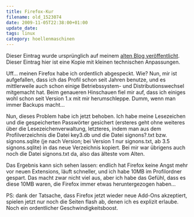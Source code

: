 ```yaml
---
title: Firefox-Kur
filename: old_1523074
date: 2009-11-05T22:38:00+01:00
update_date:
tags: linux
category: hoellenmaschinen
---
```

Dieser Eintrag wurde ursprünglich auf meinem [alten Blog veröffentlicht](https://stu.blogger.de/stories/1523074/). Dieser Eintrag hier ist eine Kopie mit kleinen technischen Anpassungen.

Uff… meinen Firefox habe ich ordentlich abgespeckt. Wie? Nun, mir ist aufgefallen, dass ich das Profil schon seit Jahren benutze, und es mittlerweile auch schon einige Betriebssystem- und Distributionswechsel mitgemacht hat. Beim genaueren Hinschauen fiel mir auf, dass ich einiges wohl schon seit Version 1.x mit mir herumschleppe. Dumm, wenn man immer Backups macht…

Nun, dieses Problem habe ich jetzt behoben. Ich habe meine Lesezeichen und die gespeicherten Passwörter gesichert (ersteres geht ohne weiteres über die Lesezeichenverwaltung, letzteres, indem man aus dem Profilverzeichnis die Datei key3.db und die Datei signons?.txt bzw. signons.sqlite (je nach Version; bei Version 1 nur signons.txt, ab 3.5 signons.sqlite) in das neue Verzeichnis kopiert. Bei mir war übrigens auch noch die Datei signons.txt da, also das älteste vom Alten.

Das Ergebnis kann sich sehen lassen: endlich hat Firefox keine Angst mehr vor neuen Extensions, läuft schneller, und ich habe 10MB im Profilordner gespart. Das macht zwar nicht viel aus, aber ich habe das Gefühl, dass es diese 10MB waren, die Firefox immer etwas heruntergezogen haben…

PS: dank der Tatsache, dass Firefox jetzt wieder neue Add-Ons akzeptiert, spielen jetzt nur noch die Seiten flash ab, denen ich es explizit erlaube. Noch ein ordentlicher Geschwindigkeitsboost.
